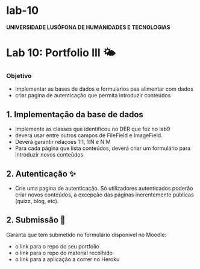 # lab-10

**UNIVERSIDADE LUSÓFONA DE HUMANIDADES E TECNOLOGIAS**

# Lab 10: Portfolio III 🌤️

### Objetivo 

* Implementar as bases de dados e formularios paa alimentar com dados
* criar pagina de autenticação que permita introduzir conteúdos


## 1. Implementação da base de dados 
* Implemente as classes que identificou no DER que fez no lab9
* deverá usar entre outros campos de FileField e ImageField.
* Deverá garantir relaçoes 1:1, 1:N e N:M
* Para cada página que lista conteúdos, deverá criar um formulário para introduzir novos conteúdos

## 2. Autenticação ✨
* Crie uma pagina de autenticação. Só utilizadores autenticados poderão criar novos conteúdos, à excepção das páginas inerentemente públicas (quizz, blog, etc).


## 2. Submissão 🏁

Garanta que tem submetido no formulário disponivel no Moodle:
* o link para o repo do seu portfolio
* o link para o repo do material recolhido
* o link para a aplicação a correr no Heroku
